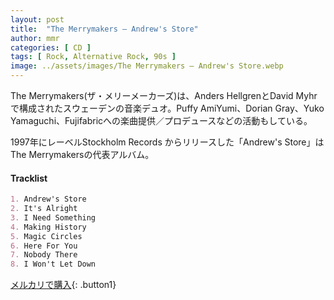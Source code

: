 ```yaml
---
layout: post
title:  "The Merrymakers – Andrew's Store"
author: mmr
categories: [ CD ]
tags: [ Rock, Alternative Rock, 90s ]
image: ../assets/images/The Merrymakers – Andrew's Store.webp
---
```


The Merrymakers(ザ・メリーメーカーズ)は、Anders HellgrenとDavid Myhrで構成されたスウェーデンの音楽デュオ。Puffy AmiYumi、Dorian Gray、Yuko Yamaguchi、Fujifabricへの楽曲提供／プロデュースなどの活動もしている。

1997年にレーベルStockholm Records からリリースした「Andrew's Store」はThe Merrymakersの代表アルバム。

#### Tracklist
```md
1. Andrew's Store
2. It's Alright
3. I Need Something
4. Making History
5. Magic Circles
6. Here For You
7. Nobody There
8. I Won't Let Down
```

[メルカリで購入](https://jp.mercari.com/item/m21065900366?afid=6142608987){: .button1}
